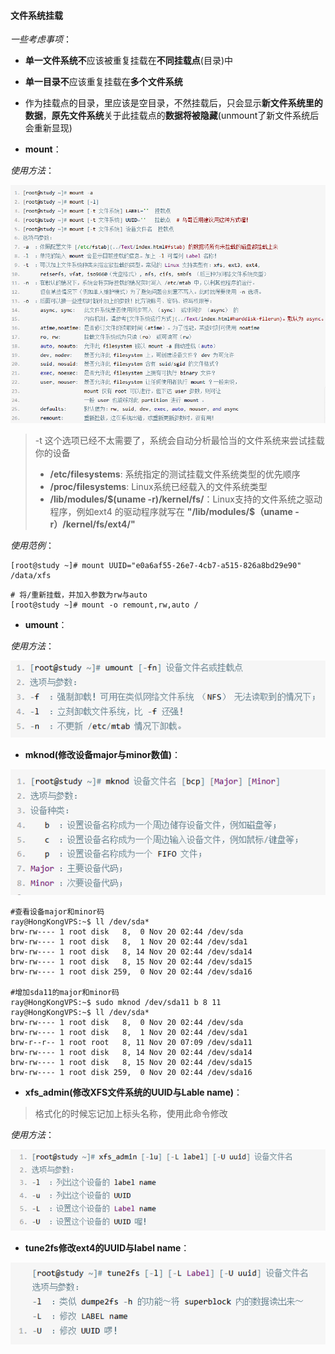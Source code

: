 #### 文件系统挂载
*一些考虑事项*：
- **单一文件系统不**应该被重复挂载在**不同挂载点**(目录)中
- **单一目录不**应该重复挂载在**多个文件系统**
- 作为挂载点的目录，里应该是空目录，不然挂载后，只会显示**新文件系统里的数据**，**原先文件系统**关于此挂载点的**数据将被隐藏**(unmount了新文件系统后会重新显现)

- **mount**：

*使用方法*：

![0](./img/09Chapter/Capture20.PNG)

> -t 这个选项已经不太需要了，系统会自动分析最恰当的文件系统来尝试挂载你的设备
> - **/etc/filesystems**: 系统指定的测试挂载文件系统类型的优先顺序
> - **/proc/filesystems**: Linux系统已经载入的文件系统类型
> - **/lib/modules/\$(uname -r)/kernel/fs/**：Linux支持的文件系统之驱动程序，例如ext4
的驱动程序就写在 **"/lib/modules/\$（uname -r）/kernel/fs/ext4/"**

*使用范例*：
```Shell
[root@study ~]# mount UUID="e0a6af55-26e7-4cb7-a515-826a8bd29e90" /data/xfs
```

```Shell
# 将/重新挂载，并加入参数为rw与auto
[root@study ~]# mount -o remount,rw,auto /
```

- **umount**：

*使用方法*：

![0](./img/09Chapter/Capture21.PNG)

- **mknod(修改设备major与minor数值)**：

![0](./img/09Chapter/Capture22.PNG)

```Shell
#查看设备major和minor码
ray@HongKongVPS:~$ ll /dev/sda*
brw-rw---- 1 root disk   8,  0 Nov 20 02:44 /dev/sda
brw-rw---- 1 root disk   8,  1 Nov 20 02:44 /dev/sda1
brw-rw---- 1 root disk   8, 14 Nov 20 02:44 /dev/sda14
brw-rw---- 1 root disk   8, 15 Nov 20 02:44 /dev/sda15
brw-rw---- 1 root disk 259,  0 Nov 20 02:44 /dev/sda16

#增加sda11的major和minor码
ray@HongKongVPS:~$ sudo mknod /dev/sda11 b 8 11
ray@HongKongVPS:~$ ll /dev/sda*
brw-rw---- 1 root disk   8,  0 Nov 20 02:44 /dev/sda
brw-rw---- 1 root disk   8,  1 Nov 20 02:44 /dev/sda1
brw-r--r-- 1 root root   8, 11 Nov 20 07:09 /dev/sda11
brw-rw---- 1 root disk   8, 14 Nov 20 02:44 /dev/sda14
brw-rw---- 1 root disk   8, 15 Nov 20 02:44 /dev/sda15
brw-rw---- 1 root disk 259,  0 Nov 20 02:44 /dev/sda16
```

- **xfs_admin(修改XFS文件系统的UUID与Lable name)**：
> 格式化的时候忘记加上标头名称，使用此命令修改

*使用方法*：

![0](./img/09Chapter/Capture23.PNG)

- **tune2fs修改ext4的UUID与label name**：

![0](./img/09Chapter/Capture24.PNG)